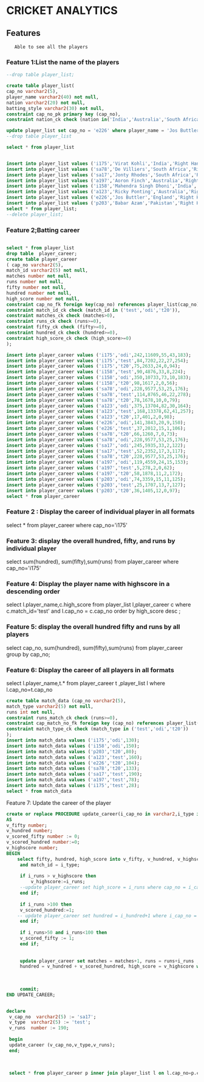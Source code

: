 # CRICKET ANALYTICS

## Features
       Able to see all the players
       
### Feature 1:List the name of the players

```sql
--drop table player_list;

create table player_list(
cap_no varchar2(5),
player_name varchar2(40) not null,
nation varchar2(20) not null,
batting_style varchar2(30) not null,
constraint cap_no_pk primary key (cap_no),
constraint nation_ck check (nation in('India','Australia','South Africa','England','Pakistan')));

update player_list set cap_no = 'e226' where player_name = 'Jos Buttler'
--drop table player_list

select * from player_list


insert into player_list values ('i175','Virat Kohli','India','Right Hand Batsman');
insert into player_list values ('sa78','De Villiers','South Africa','Right Hand Batsman');
insert into player_list values ('sa17','Jonty Rhodes','South Africa','Right Hand Batsman');
insert into player_list values ('a197','Aoron Finch','Australia','Right Hand Batsman');
insert into player_list values ('i158','Mahendra Singh Dhoni','India','Right Hand Batsman');
insert into player_list values ('a123','Ricky Ponting','Australia','Right Hand Batsman');
insert into player_list values ('e226','Jos Buttler','England','Right Hand Batsman');
insert into player_list values ('p203','Babar Azam','Pakistan','Right Hand Batsman');
select * from player_list;
--delete player_list;
```
### Feature 2;Batting career  

```SQL

select * from player_list
drop table  player_career;
create table player_career
( cap_no varchar2(5),
match_id varchar2(5) not null,
matches number not null,
runs number not null,
fifty number not null,
hundred number not null,
high_score number not null,
constraint cap_no_fk foreign key(cap_no) references player_list(cap_no),
constraint match_id_ck check (match_id in ('test','odi','t20')),
constraint matches_ck check (matches>0),
constraint runs_ck check (runs>=0),
constraint fifty_ck check (fifty>=0),
constraint hundred_ck check (hundred>=0),
constraint high_score_ck check (high_score>=0)
);
```
```SQL
insert into player_career values ('i175','odi',242,11609,55,43,183);
insert into player_career values ('i175','test',84,7202,22,27,254);
insert into player_career values ('i175','t20',75,2633,24,0,94);
insert into player_career values ('i158','test',90,4876,33,8,224);
insert into player_career values ('i158','odi',350,10733,73,10,183);
insert into player_career values ('i158','t20',98,1617,2,0,56);
insert into player_career values ('sa78','odi',228,9577,53,25,176);
insert into player_career values ('sa78','test',114,8765,46,22,278);
insert into player_career values ('sa78','t20',78,1678,10,0,79);
insert into player_career values ('a123','odi',375,13704,82,30,164);
insert into player_career values ('a123','test',168,13378,62,41,257);
insert into player_career values ('a123','t20',17,401,2,0,98);
insert into player_career values ('e226','odi',141,3843,20,9,150);
insert into player_career values ('e226','test',37,2012,15,1,106);
insert into player_career values ('sa78','t20',66,1260,7,0,73);
insert into player_career values ('sa78','odi',228,9577,53,25,176);
insert into player_career values ('sa17','odi',245,5935,33,2,122);
insert into player_career values ('sa17','test',52,2352,17,3,117);
insert into player_career values ('sa78','t20',228,9577,53,25,176);
insert into player_career values ('a197','odi',119,4559,24,15,153);
insert into player_career values ('a197','test',5,278,2,0,62);
insert into player_career values ('a197','t20',58,1878,11,2,172);
insert into player_career values ('p203','odi',74,3359,15,11,125);
insert into player_career values ('p203','test',25,1707,13,7,127);
insert into player_career values ('p203','t20',36,1405,12,0,97);
select * from player_career

```

### Feature 2 : Display the career of individual player in all formats
select * from player_career where cap_no='i175' 



### Feature 3: display the overall hundred, fifty, and runs by individual player
                                                                                 
select sum(hundred), sum(fifty),sum(runs) from player_career where cap_no='i175' 

### Feature 4: Display the player name with highscore in a descending order 

select l.player_name,c.high_score from player_list l,player_career c where c.match_id='test' and l.cap_no = c.cap_no
order by high_score desc ;  

### Feature 5: display the overall hundred fifty and runs by all players
                                                                                                                                                
select cap_no, sum(hundred), sum(fifty),sum(runs) from player_career group by cap_no; 


### Feature 6: Display the career of all players in all formats

select l.player_name,t.* from player_career t ,player_list l where l.cap_no=t.cap_no  
                                                   

```SQL
create table match_data (cap_no varchar2(5),
match_type varchar2(5) not null,
runs int not null,
constraint runs_match_ck check (runs>=0),
constraint cap_match_no_fk foreign key (cap_no) references player_list(cap_no),
constraint match_type_ck check (match_type in ('test','odi','t20'))
);
insert into match_data values ('i175','odi',130);
insert into match_data values ('i158','odi',150);
insert into match_data values ('p203','t20',80);
insert into match_data values ('a123','test',160);
insert into match_data values ('e226','t20',104);
insert into match_data values ('sa78','t20',133);
insert into match_data values ('sa17','test',190);
insert into match_data values ('a197','test',78);
insert into match_data values ('i175','test',28);
select * from match_data

```
Feature 7: Update the career of the player
```SQL
create or replace PROCEDURE update_career(i_cap_no in varchar2,i_type in varchar2,i_runs in number)
AS
v_fifty number;
v_hundred number;
v_scored_fifty number := 0;
v_scored_hundred number:=0;
v_highscore number;
BEGIN
    select fifty, hundred, high_score into v_fifty, v_hundred, v_highscore from player_career where cap_no = i_cap_no  
     and match_id = i_type;
      
     if i_runs > v_highscore then
         v_highscore:=i_runs;
     --update player_career set high_score = i_runs where cap_no = i_cap_no  and i_type=i_match_id;
     end if;
     
     if i_runs >100 then
     v_scored_hundred:=1;
    -- update player_career set hundred = i_hundred+1 where i_cap_no = cap_no and i_type=i_match_id;
     end if;
     
     if i_runs>50 and i_runs<100 then 
     v_scored_fifty := 1;
     end if;
     
     
     update player_career set matches = matches+1, runs = runs+i_runs , fifty = v_fifty+ v_scored_fifty,
     hundred = v_hundred + v_scored_hundred, high_score = v_highscore where cap_no = i_cap_no and match_id = i_type;
      
     
          
     commit;
END UPDATE_CAREER;


declare
 v_cap_no  varchar2(5) := 'sa17';
 v_type  varchar2(5) := 'test';
 v_runs  number := 190;
 
 begin 
 update_career (v_cap_no,v_type,v_runs);
 end;
 
 
 
 select * from player_career p inner join player_list l on l.cap_no=p.cap_no;
```
